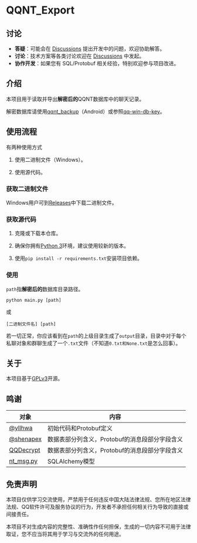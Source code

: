# QQNT_Export

## 讨论

- **答疑**：可能会在 [Discussions](https://github.com/Tealina28/QQNT_Export/discussions) 提出开发中的问题，欢迎协助解答。
- **讨论**：技术方案等各类讨论欢迎在 [Discussions](https://github.com/Tealina28/QQNT_Export/discussions) 中发起。
- **协作开发**：如果您有 SQL/Protobuf 相关经验，特别欢迎参与项目改进。

## 介绍

本项目用于读取并导出**解密后的**QQNT数据库中的聊天记录。

解密数据库请使用[qqnt_backup](https://github.com/xCipHanD/qqnt_backup)（Android）或参照[qq-win-db-key](https://github.com/QQBackup/qq-win-db-key)。


## 使用流程

有两种使用方式

1. 使用二进制文件（Windows）。

2. 使用源代码。

### 获取二进制文件

Windows用户可到[Releases](https://github.com/Tealina28/QQNT_Export/releases)中下载二进制文件。

### 获取源代码

1. 克隆或下载本仓库。

2. 确保你拥有[Python 3](https://www.python.org/downloads/)环境，建议使用较新的版本。

3. 使用`pip install -r requirements.txt`安装项目依赖。

### 使用

`path`指**解密后的**数据库目录路径。

```
python main.py [path]
```

或

```
[二进制文件名] [path]
```
若一切正常，你应该看到在`path`的上级目录生成了`output`目录，目录中对于每个私聊对象和群聊生成了一个`.txt`文件（不知道`0.txt和None.txt`是怎么回事）。

## 关于

本项目基于[GPLv3](https://www.gnu.org/licenses/gpl-3.0.zh-cn.html)开源。

## 鸣谢


| 对象                                                    | 内容                          |
|-------------------------------------------------------|-----------------------------|
| [@yllhwa](https://github.com/yllhwa)                  | 初始代码和Protobuf定义             |
| [@shenapex](https://github.com/shenapex)              | 数据表部分列含义，Protobuf的消息段部分字段含义 |
| [QQDecrypt](https://qq.sbcnm.top/)                    | 数据表部分列含义，Protobuf的消息段部分字段含义 |
| [nt_msg.py](https://github.com/BrokenC1oud/nt_msg.py) | SQLAlchemy模型                |

## 免责声明

本项目仅供学习交流使用，严禁用于任何违反中国大陆法律法规、您所在地区法律法规、QQ软件许可及服务协议的行为，开发者不承担任何相关行为导致的直接或间接责任。

本项目不对生成内容的完整性、准确性作任何担保，生成的一切内容不可用于法律取证，您不应当将其用于学习与交流外的任何用途。